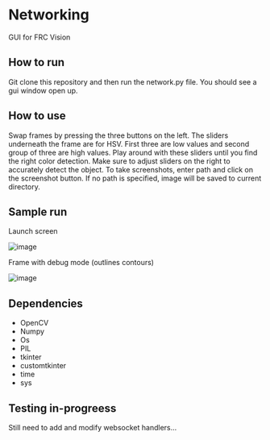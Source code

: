 # Networking
GUI for FRC Vision 

## How to run

Git clone this repository and then run the network.py file. You should see a gui window open up. 

## How to use

Swap frames by pressing the three buttons on the left. The sliders underneath the frame are for HSV. First three are low values and second group of three are high values. Play around with these sliders until you find the right color detection. Make sure to adjust sliders on the right to accurately detect the object. To take screenshots, enter path and click on the screenshot button. If no path is specified, image will be saved to current directory. 

## Sample run

Launch screen 

![image](https://user-images.githubusercontent.com/74515743/170805004-0817ec0c-4e9a-445f-adc5-9ddb0467b3fe.png)

Frame with debug mode (outlines contours)

![image](https://user-images.githubusercontent.com/74515743/170805024-7f19ce53-3611-40c6-a1bc-fc5e9d40a6b1.png)






## Dependencies

- OpenCV
- Numpy
- Os
- PIL
- tkinter
- customtkinter 
- time
- sys


## Testing in-progreess 

Still need to add and modify websocket handlers... 
